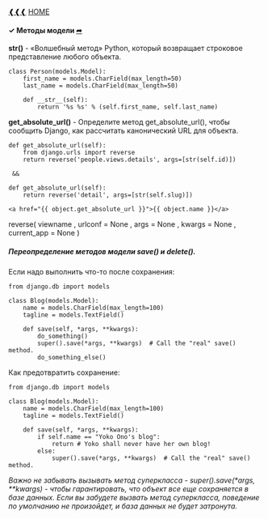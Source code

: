 [❰❰❰](https://github.com/L1quide/CheatSeets/blob/master/Django_main.md)  [HOME](https://github.com/L1quide/CheatSeets/blob/master/README.md)

#### ✓ Методы модели [➦](https://django.fun/docs/django/ru/3.0/topics/db/models/#model-methods)

**__str__()** - «Волшебный метод» Python, который возвращает строковое представление любого объекта.

    class Person(models.Model):
        first_name = models.CharField(max_length=50)
        last_name = models.CharField(max_length=50)
    
        def __str__(self):
            return '%s %s' % (self.first_name, self.last_name)
            
**get_absolute_url()** - Определите метод get_absolute_url(), чтобы сообщить Django, как рассчитать канонический URL для объекта.

    def get_absolute_url(self):
        from django.urls import reverse
        return reverse('people.views.details', args=[str(self.id)])
        
     &&
     
    def get_absolute_url(self):
        return reverse('detail', args=[str(self.slug)])   
  
    <a href="{{ object.get_absolute_url }}">{{ object.name }}</a>
        
reverse( viewname , urlconf = None , args = None , kwargs = None , current_app = None ) 

##### Переопределение методов модели save() и delete().

Если надо выполнить что-то после сохранения:

    from django.db import models
    
    class Blog(models.Model):
        name = models.CharField(max_length=100)
        tagline = models.TextField()
    
        def save(self, *args, **kwargs):
            do_something()
            super().save(*args, **kwargs)  # Call the "real" save() method.
            do_something_else()
            
Как предотвратить сохранение:  

    from django.db import models
    
    class Blog(models.Model):
        name = models.CharField(max_length=100)
        tagline = models.TextField()
    
        def save(self, *args, **kwargs):
            if self.name == "Yoko Ono's blog":
                return # Yoko shall never have her own blog!
            else:
                super().save(*args, **kwargs)  # Call the "real" save() method.
                
_Важно не забывать вызывать метод суперкласса - super().save(*args, **kwargs) - чтобы гарантировать, что объект все еще сохраняется в базе данных. Если вы забудете вызвать метод суперкласса, поведение по умолчанию не произойдет, и база данных не будет затронута._


      

